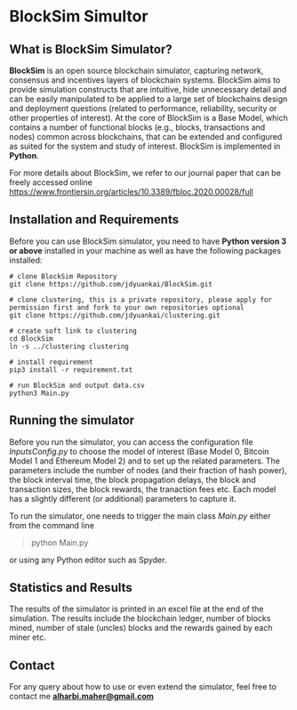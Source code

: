# BlockSim Simultor

## What is BlockSim Simulator?
**BlockSim** is an open source blockchain simulator, capturing network, consensus and incentives layers of blockchain systems. BlockSim aims to provide simulation constructs that are intuitive, hide unnecessary detail and can be easily manipulated to be applied to a large set of blockchains design and deployment questions (related to performance, reliability, security or other properties of interest). At the core of BlockSim is a Base Model, which contains a number of functional blocks (e.g., blocks, transactions and nodes) common across blockchains, that can be extended and configured as suited for the system and study of interest. BlockSim is implemented in **Python**.

For more details about BlockSim, we refer to our journal paper that can be freely accessed online https://www.frontiersin.org/articles/10.3389/fbloc.2020.00028/full

## Installation and Requirements

Before you can use BlockSim  simulator, you need to have **Python version 3 or above** installed in your machine as well as have the following packages installed:

```
# clone BlockSim Repository
git clone https://github.com/jdyuankai/BlockSim.git

# clone clustering, this is a private repository, please apply for permission first and fork to your own repositories optional
git clone https://github.com/jdyuankai/clustering.git

# create soft link to clustering
cd BlockSim
ln -s ../clustering clustering

# install requirement
pip3 install -r requirement.txt

# run BlockSim and output data.csv
python3 Main.py
```

## Running the simulator

Before you run the simulator, you can access the configuration file *InputsConfig.py* to choose the model of interest (Base Model 0, Bitcoin Model 1 and Ethereum Model 2) and to set up the related parameters.
The parameters include the number of nodes (and their fraction of hash power), the block interval time, the block propagation delays, the block and transaction sizes, the block rewards, the tranaction fees etc.
Each model has a slightly different (or additional) parameters to capture it.

To run the simulator, one needs to trigger the main class *Main.py* either from the command line
> python Main.py

or using any Python editor such as Spyder.

## Statistics and Results

The results of the simulator is printed in an excel file at the end of the simulation. The results include the blockchain ledger, number of blocks mined, number of stale (uncles) blocks and the rewards gained by each miner etc. 

## Contact

For any query about how to use or even extend the simulator, feel free to contact me **alharbi.maher@gmail.com**
